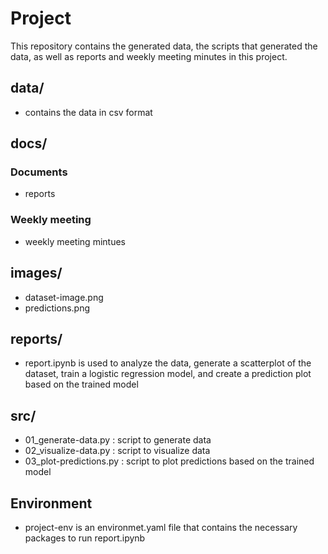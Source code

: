 # Project
This repository contains the generated data, the scripts that generated the data, as well as reports and weekly meeting minutes in this project. 

## data/
- contains the data in csv format

## docs/
### Documents
- reports

### Weekly meeting
- weekly meeting mintues

## images/
- dataset-image.png
- predictions.png

## reports/
- report.ipynb is used to analyze the data, generate a scatterplot of the dataset, train a logistic regression model, and create a prediction plot based on the trained model

## src/
- 01_generate-data.py : script to generate data
- 02_visualize-data.py : script to visualize data
- 03_plot-predictions.py : script to plot predictions based on the trained model

## Environment
- project-env is an environmet.yaml file that contains the necessary packages to run report.ipynb

